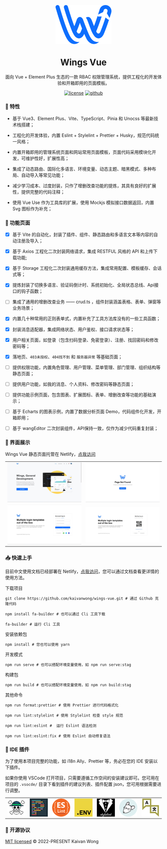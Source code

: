 <div align="center">
  <a href="https://github.com/kaivanwong/wings-vue" target="_blank">
    <img width="180" src="./src/assets/svgs/logo.svg"/>
  </a>
</div>

<div align="center">
  <h1>Wings Vue</h1>
  <div>
  
  面向 Vue + Element Plus 生态的一款 RBAC 权限管理系统，提供工程化的开发体验和开箱即用的页面模板。

  [![license](https://img.shields.io/github/license/kaivanwong/wings-vue)](./LICENSE)
  [![github](https://img.shields.io/github/package-json/v/kaivanwong/wings-vue)](https://github.com/kaivanwong/wings-vue)

  </div>
</div>

### 🌈 特性

- 基于 Vue3、Element Plus、Vite、TypeScript、Pinia 和 Unocss 等最新技术栈搭建；

- 工程化的开发体验，内置 Eslint + Stylelint + Prettier + Husky，规范代码统一风格；

- 内置开箱即用的管理系统页面和网站常用页面模板，页面代码采用模块化开发，可维护性好，扩展性高；

- 集成了动态路由、国际化多语言、环境变量、动态主题、暗黑模式、多种布局、自动导入等常见功能；

- 减少学习成本、过度封装，只作了增删改查功能的提炼，其具有良好的扩展性，提供完整的代码注释；

- 使用 Vue Use 作为工具库的扩展，使用 Mockjs 模拟接口数据返回，内置 Svg 图标作为补充；

### 📌 功能页面

- [x] 基于 Vite 的自动化，封装了插件、组件、静态路由和多语言文本等内容的自动注册及导入；

- [x] 基于 Axios 工程化二次封装网络请求，集成 RESTFUL 风格的 API 和上传下载功能;

- [x] 基于 Storage 工程化二次封装通用缓存方法，集成常用配置、模板缓存、会话式等；

- [x] 提炼封装了切换多语言、验证码倒计时、系统初始化、全局状态总线、Api接口的钩子函数；

- [ ] 集成了通用的增删改查业务 —— crud.ts ，组件封装涵盖表格、表单、弹窗等业务场景；

- [x] 内置几十种常用的正则表单式，内置补充了工具方法库没有的一些工具函数；

- [x] 封装消息适配器，集成网络状态、用户鉴权、接口请求状态等；

- [x] 用户相关页面，如登录（包含扫码登录、免密登录）、注册、找回密码和修改密码等；

- [x] 落地页、`403未授权`、`404找不到` 和 `服务器异常` 等基础页面；

- [ ] 提供权限功能，内置角色管理、用户管理、菜单管理、部门管理、组织结构等静态页面；

- [ ] 提供用户功能，如我的消息、个人资料、修改密码等静态页面；

- [ ] 提供功能示例页面，包含图表、扩展图标、表单、增删改查等功能的基础演示；

- [ ] 基于 Echarts 的图表示例，内置了数据分析页面 Demo，代码组件化开发，开箱即用；

- [ ] 基于 wangEditor 二次封装组件，API保持一致，仅作为减少代码重复封装；


### 🌰 界面展示

Wings Vue 静态页面托管在 Netlify，[点我访问](https://wings-vue.netlify.app)

<table>
    <tr>
        <td><img width="100%" src="./.readme/page-home.jpg"></td>
        <td><img width="100%" src="./.readme/page-404.jpg"></td>
    </tr>
    <tr>
        <td><img width="100%" src="./.readme/page-login.jpg"></td>
        <td><img width="100%" src="./.readme/page-login-qrcode.jpg"></td>
    </tr>
</table>

### 📥 快速上手

目前中文使用文档已经部署在 Netlify，[点我访问](https://wings-vue-docs.netlify.app)，您可以通过文档查看更详情的使用方法。

下载项目

```shell
git clone https://github.com/kaivanwong/wings-vue.git # 通过 Github 克隆代码

npm install fa-builder # 也可以通过 Cli 工具下载

fa-builder # 运行 Cli 工具
```

安装依赖包

```shell
npm install # 您也可以使用 yarn
```

开发模式

```shell
npm run serve # 也可以搭配环境变量使用，如 npm run serve:stag
```

构建包

```shell
npm run build # 也可以搭配环境变量使用，如 npm run build:stag
```

其他命令

```shell
npm run format:prettier # 使用 Prettier 进行代码格式化

npm run lint:stylelint # 使用 Stylelint 检查 style 规范

npm run lint:eslint #  运行 Eslint 语法检测

npm run lint:eslint:fix # 使用 Eslint 自动修复语法
```

### 🧩 IDE 插件

为了使用本项目完整的功能，如 i18n Ally、Prettier 等，务必在您的 IDE 安装以下插件。

如果你使用 VSCode 打开项目，只需要遵循工作空间的安装建议即可。您可用在项目的 `.vsocde/` 目录下看到插件的建议列表、插件配置 json，您可用根据需要进行调整。

<table>
  <tr>
    <td><img width="90" src="./.readme/vscode-plugin-volar.png"></td>
    <td><img width="90" src="./.readme/vscode-plugin-prettier.png"></td>
    <td><img width="90" src="./.readme/vscode-plugin-eslint.png"></td>
    <td><img width="90" src="./.readme/vscode-plugin-dot-env.png"></td>
    <td><img width="90" src="./.readme/vscode-plugin-stylelint.png"></td>
    <td><img width="90" src="./.readme/vscode-plugin-editor-config.png"></td>
    <td><img width="90" src="./.readme/vscode-plugin-i18n-ally.png"></td>
  </tr>
</table>

### 🧣 开源协议

[MIT licensed](./LICENSE) © 2022-PRESENT Kaivan Wong
